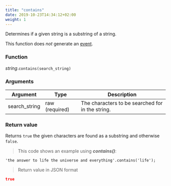 ```yaml
---
title: "contains"
date: 2019-10-23T14:34:12+02:00
weight: 1
---
```


Determines if a given string is a substring of a string.

This function does *not* generate an [event](../../../events).

### Function
*string*.`contains(search_string)`

### Arguments
Argument | Type | Description
-------- | ---- | -----------
search_string | raw (required) | The characters to be searched for in the string.

### Return value
Returns `true` the given characters are found as a substring and otherwise `false`.

> This code shows an example using ***contains()***:

```thingsdb,json_response
'the answer to life the universe and everything'.contains('life');
```

> Return value in JSON format

```json
true
```
